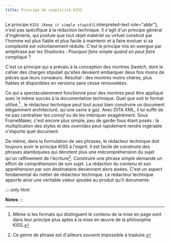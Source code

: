 ```yaml
---
title: Principe de simplicité KISS
---
```


Le principe `KISS (Keep it simple stupid)`{.interpreted-text
role="abbr"}, n\'est pas spécifique à la rédaction technique. Il s\'agit
d\'un principe général d\'ingénierie, qui postule que tout objet
matériel ou virtuel construit par l\'homme est plus fiable et plus
facile à maintenir et à faire évoluer si sa complexité est
volontairement réduite. C\'est le principe mis en exergue par antiphrase
par les Shadocks : *Pourquoi faire simple quand on peut faire
compliqué* ?

C\'est ce principe qui a prévalu à la conception des montres *Swatch*,
dont le cahier des charges stipulait qu\'elles devaient embarquer deux
fois moins de pièces que leurs consœurs. Résultat : des montres moins
chères, plus fiables et disponibles en versions sans cesse renouvelées.

Ce qui a spectaculairement fonctionné pour des montres peut être
appliqué avec le même succès à la documentation technique. Quel que soit
le format utilisé [^1] , le rédacteur technique peut tout aussi bien
construire un document élégamment architecturé, qu\'une usine à gaz.
Avec DITA XML, il lui suffit de ne pas centraliser les *conref* ou de
les imbriquer exagérément. Sous FrameMaker, c\'est encore plus simple,
peu de garde-fous étant posés : la multiplication des styles et des
*overrides* peut rapidement rendre ingérable n\'importe quel document.

De même, dans la formulation de ses phrases, le rédacteur technique doit
toujours avoir le principe KISS à l\'esprit. Il est facile de construire
des phrases alambiquées qui dénotent plus une mécompréhension du sujet
qu\'un raffinement de l\'écriture[^2]. Construire une phrase simple
demande un effort de compréhension de son sujet. La rédaction du contenu
et son appréhension par son destinataire deviennent alors aisées. C\'est
un aspect fondamental du métier de rédacteur technique. Le rédacteur
technique apporte ainsi une véritable valeur ajoutée au produit qu\'il
documente.

::: only
html

**Notes**
:::

[^1]: Même si les formats qui distinguent le contenu de la mise en page
    sont dans leur principe plus aptes à la mise en œuvre de la
    philosophie KISS.

[^2]: Ce genre de phrase est d\'ailleurs souvent impossible à traduire.
